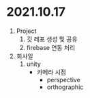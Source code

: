 # 2021.10.17

1. Project
   1. 깃 레포 생성 및 공유
   2. firebase 연동 처리
2. 회사일
   1. unity
      - 카메라 시점
        - perspective
        - orthographic
